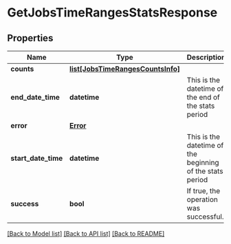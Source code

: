 # GetJobsTimeRangesStatsResponse

## Properties
Name | Type | Description | Notes
------------ | ------------- | ------------- | -------------
**counts** | [**list[JobsTimeRangesCountsInfo]**](JobsTimeRangesCountsInfo.md) |  | [optional] 
**end_date_time** | **datetime** | This is the datetime of the end of the stats period | [optional] 
**error** | [**Error**](Error.md) |  | [optional] 
**start_date_time** | **datetime** | This is the datetime of the beginning of the stats period | [optional] 
**success** | **bool** | If true, the operation was successful. | [optional] 

[[Back to Model list]](../README.md#documentation-for-models) [[Back to API list]](../README.md#documentation-for-api-endpoints) [[Back to README]](../README.md)


